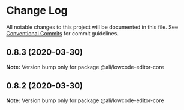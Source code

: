 # Change Log

All notable changes to this project will be documented in this file.
See [Conventional Commits](https://conventionalcommits.org) for commit guidelines.

<a name="0.8.3"></a>
## 0.8.3 (2020-03-30)




**Note:** Version bump only for package @ali/lowcode-editor-core

<a name="0.8.2"></a>
## 0.8.2 (2020-03-30)




**Note:** Version bump only for package @ali/lowcode-editor-core
